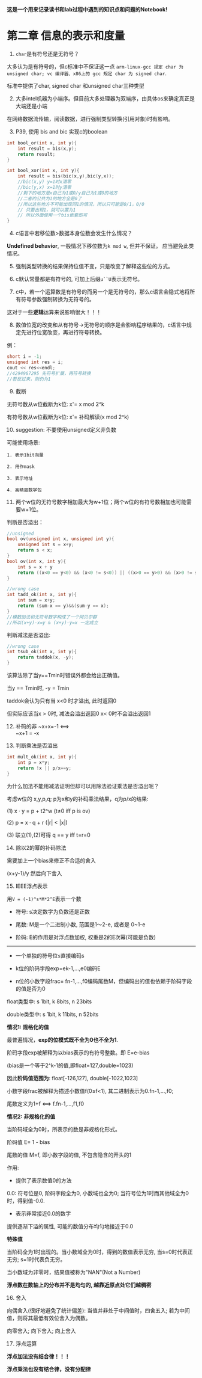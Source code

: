 **这是一个用来记录读书和lab过程中遇到的知识点和问题的Notebook!**

# 第二章 信息的表示和度量

1. `char`是有符号还是无符号？

大多认为是有符号的，但c标准中不保证这一点
`arm-linux-gcc 规定 char 为 unsigned char; vc 编译器、x86上的 gcc 规定 char 为 signed char`.

标准中提供了char, signed char 和unsigned char三种类型

2. 大多intel机器为小端序。但目前大多处理器为双端序，由具体os来确定真正是大端还是小端

在网络数据流传输，阅读数据，进行强制类型转换(引用对象)时有影响。

3. P39, 使用 bis and bic 实现c的boolean

```c
int bool_or(int x, int y){
    int result = bis(x,y);
    return result;
}

int bool_xor(int x, int y){
    int result = bis(bic(x,y),bic(y,x));
    //bic(x,y) y=1时x清零
    //bic(y,x) x=1时y清零
    //剩下的地方是x自己为1或0/y自己为1或0的地方
    //二者的公共为1的地方全是0了
    //所以这些地方不可能出现同1的情况，所以只可能是0/1，0/0
    // 只要出现1，就可以置为1
    // 所以外面使用一个bis嵌套即可
}
```

4. c语言中若移位数>数据本身位数会发生什么情况？

**Undefined behavior**, 一般情况下移位数为`k mod w`, 但并不保证。 应当避免此类情况。

5. 强制类型转换的结果保持位值不变，只是改变了解释这些位的方式。

6. c默认常量都是有符号的, 可加上后缀`u``U`表示无符号。

7. c中，若一个运算数是有符号的而另一个是无符号的，那么c语言会隐式地将所有符号参数强制转换为无符号的。

这对于一些**逻辑**运算来说影响很大！！！

8. 数值位宽的改变和从有符号->无符号的顺序是会影响程序结果的，c语言中规定先进行位宽改变，再进行符号转换。

例：

```cpp
short i = -1;
unsigned int res = i;
cout << res<<endl;
//4294967295 先符号扩展，再符号转换
//若反过来，则仍为1
```

9. 截断

无符号数从w位截断为k位: x'= x mod 2^k

有符号数从w位截断为k位: x'= 补码解读(x mod 2^k)

10. suggestion: 不要使用unsigned定义非负数

可能使用场景: 

    1. 表示1bit向量

    2. 用作mask

    3. 表示地址

    4. 高精度数学包

11. 两个w位的无符号数字相加最大为w+1位；两个w位的有符号数相加也可能需要w+1位。

判断是否溢出：

```cpp
//unsigned 
bool ov(unsigned int x, unsigned int y){
    unsigned int s = x+y;
    return s < x;
}
bool ov(int x, int y){
    int s = x + y
    return ((x<0 == y<0) && (x<0 != s<0)) || ((x>0 == y>0) && (x>0 != s>0));
}
```

```cpp
//wrong case
int tadd_ok(int x, int y){
    int sum = x+y;
    return (sum-x == y)&&(sum-y == x);
}
//模数加法和无符号数字构成了一个阿贝尔群
//所以(x+y)-x=y & (x+y)-y=x 一定成立 
```

判断减法是否溢出:

```cpp
//wrong case
int tsub_ok(int x, int y){
    return taddok(x, -y);
}
```
该算法除了当y==Tmin时错误外都会给出正确值。

当y == Tmin时, -y = Tmin 

taddok会认为只有当 x<0 时才溢出, 此时返回0

但实际应该当x > 0时, 减法会溢出返回0
x< 0时不会溢出返回1

12. 补码的非 
~x+x=-1 <==>  
~x+1 = -x

13. 判断乘法是否溢出

```cpp
int mult_ok(int x, int y){
    int p = x*y;
    return !x || p/x==y;
}
```

为什么加法不能用减法证明但却可以用除法验证乘法是否溢出呢？

考虑w位的 x,y,p,q; p为x和y的补码乘法结果，q为p/x的结果:

(1) x · y = p + t2^w (t≠0 iff p is ov)

(2) p = x · q + r (|r| < |x|)

(3) 联立(1),(2)可得 q == y iff t=r=0

14. 除以2的幂的补码除法

需要加上一个bias来修正不合适的舍入

(x+y-1)/y 然后向下舍入

15. IEEE浮点表示

用`V = (-1)^s*M*2^E`表示一个数

* 符号: s决定数字为负数还是正数

* 尾数: M是一个二进制小数, 范围是1～2-e, 或者是 0~1-e

* 阶码: E的作用是对浮点数加权, 权重是2的E次幂(可能是负数)

****

* 一个单独的符号位`s`直接编码s

* k位的阶码字段exp=ek-1,...,e0编码E

* n位的小数字段frac= fn-1,...,f0编码尾数M，但编码出的值也依赖于阶码字段的值是否为0

float类型中: s 1bit, k 8bits, n 23bits

double类型中: s 1bit, k 11bits, n 52bits

**情况1: 规格化的值**

最普遍情况，**exp的位模式既不全为0也不全为1**.

阶码字段exp被解释为以bias表示的有符号整数。即 E=e-bias

(bias是一个等于2^k-1的值,即float=127,double=1023)

因此**阶码值范围为**: float[-126,127], double[-1022,1023]

小数字段frac被解释为描述小数值f(0≤f<1), 其二进制表示为0.fn-1,...,f0;

尾数定义为1+f <==> f.fn-1,...,f1,f0

**情况2: 非规格化的值**

当阶码域全为0时，所表示的数是非规格化形式。

阶码值 E= 1 - bias

尾数的值 M=f, 即小数字段的值, 不包含隐含的开头的1

作用: 

* 提供了表示数值0的方法

0.0: 符号位是0, 阶码字段全为0, 小数域也全为0; 当符号位为1时而其他域全为0时，得到值-0.0.

* 表示非常接近0.0的数字

提供逐渐下溢的属性, 可能的数值分布均匀地接近于0.0

**特殊值**

当阶码全为1时出现的。当小数域全为0时，得到的数值表示无穷, 当s=0时代表正无穷; s=1时代表负无穷。

当小数域为非零时，结果值被称为"NAN"(Not a Number)

**浮点数在数轴上的分布并不是均匀的, 越靠近原点处它们越稠密**

16. 舍入

向偶舍入(很好地避免了统计偏差): 当值并非处于中间值时，四舍五入; 若为中间值，则将其最低有效位舍入为偶数。

向零舍入; 向下舍入; 向上舍入

17. 浮点运算

**浮点加法没有结合律！！！**

**浮点乘法也没有结合律，没有分配律**



